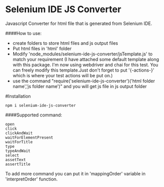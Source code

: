 # Selenium IDE JS Converter
Javascript Converter for html file that is generated from Selenium IDE.


####How to use:
- create folders to store html files and js output files
- Put html files in 'html' folder
- Modify 'node_modules/selenium-ide-js-converter/jsTemplate.js' to match your requirement (I have attached some default template along with this package. I'm now using webdriver and chai for this test. You can freely modify this template.Just don't forget to put '{-actions-}' which is where your test actions will be put on.)
- use the command "require('selenium-ide-js-converter')('html folder name','js folder name')" and you will get js file in js output folder


#Installation
```
npm i selenium-ide-js-converter
```

####Supported command:
```
open
click
clickAndWait
waitForElementPresent
waitForTitle
type
typeAndWait
select
assetText
assertTitle
```

To add more command you can put it in 'mappingOrder' variable in 'interpretOrder' function.

